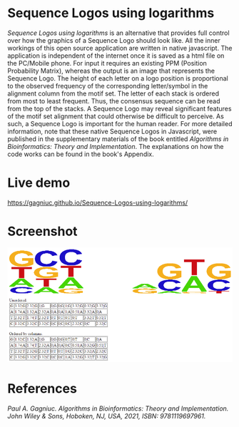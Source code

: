 # Sequence Logos using logarithms

<i>Sequence Logos using logarithms</i> is an alternative that provides full control over how the graphics of a Sequence Logo should look like. All the inner workings of this open source application are written in native javascript. The application is independent of the internet once it is saved as a html file on the PC/Mobile phone. For input it requires an existing PPM (Position Probability Matrix), whereas the output is an image that represents the Sequence Logo. The height of each letter on a logo position is proportional to the observed frequency of the corresponding letter/symbol in the alignment column from the motif set. The letter of each stack is ordered from most to least frequent. Thus, the consensus sequence can be read from the top of the stacks. A Sequence Logo may reveal significant features of the motif set alignment that could otherwise be difficult to perceive. As such, a Sequence Logo is important for the human reader. For more detailed information, note that these native Sequence Logos in Javascript, were published in the supplementary materials of the book entitled <i>Algorithms in Bioinformatics: Theory and Implementation</i>. The explanations on how the code works can be found in the book's Appendix.

# Live demo
https://gagniuc.github.io/Sequence-Logos-using-logarithms/

# Screenshot
![screenshot](https://github.com/Gagniuc/Sequence-Logos-using-logarithms/blob/main/Sequence%20Logos%20using%20logarithms.png)

# References

<i>Paul A. Gagniuc. Algorithms in Bioinformatics: Theory and Implementation. John Wiley & Sons, Hoboken, NJ, USA, 2021, ISBN: 9781119697961.</i>
